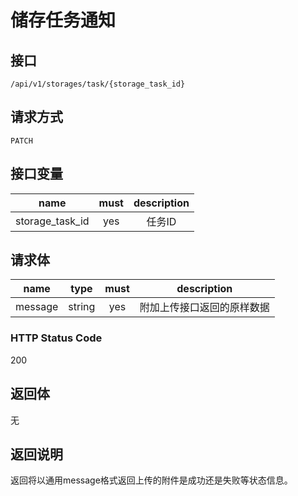 # 储存任务通知

## 接口
```
/api/v1/storages/task/{storage_task_id}
```

## 请求方式
```
PATCH
```

## 接口变量
| name     | must     | description |
|----------|:--------:|:--------:|
| storage_task_id | yes | 任务ID |

## 请求体
| name     | type     | must     | description |
|----------|:--------:|:--------:|:--------:|
| message  | string   | yes      | 附加上传接口返回的原样数据 |

### HTTP Status Code

200

## 返回体
无

## 返回说明
返回将以通用message格式返回上传的附件是成功还是失败等状态信息。